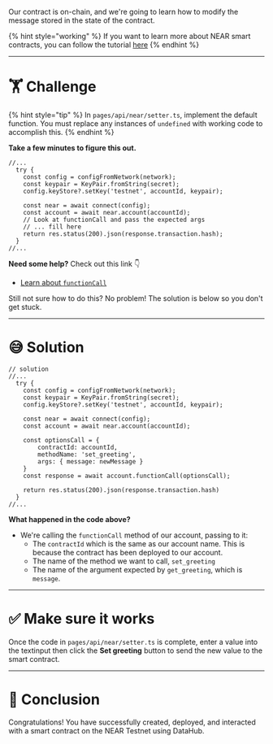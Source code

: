 Our contract is on-chain, and we're going to learn how to modify the message stored in the state of the contract.

{% hint style="working" %}
If you want to learn more about NEAR smart contracts, you can follow the tutorial [here](https://learn.figment.io/tutorials/write-and-deploy-a-smart-contract-on-near)
{% endhint %}

---

# 🏋️ Challenge

{% hint style="tip" %}
In `pages/api/near/setter.ts`, implement the default function. You must replace any instances of `undefined` with working code to accomplish this.
{% endhint %}

**Take a few minutes to figure this out.**

```tsx
//...
  try {
    const config = configFromNetwork(network);
    const keypair = KeyPair.fromString(secret);
    config.keyStore?.setKey('testnet', accountId, keypair);

    const near = await connect(config);
    const account = await near.account(accountId);
    // Look at functionCall and pass the expected args
    // ... fill here
    return res.status(200).json(response.transaction.hash);
  }
//...
```

**Need some help?** Check out this link 👇

- [Learn about `functionCall`](https://near.github.io/near-api-js/classes/account.account-1.html#functioncall)

Still not sure how to do this? No problem! The solution is below so you don't get stuck.

---

# 😅 Solution

```tsx
// solution
//...
  try {
    const config = configFromNetwork(network);
    const keypair = KeyPair.fromString(secret);
    config.keyStore?.setKey('testnet', accountId, keypair);

    const near = await connect(config);
    const account = await near.account(accountId);

    const optionsCall = {
        contractId: accountId,
        methodName: 'set_greeting',
        args: { message: newMessage }
    }
    const response = await account.functionCall(optionsCall);

    return res.status(200).json(response.transaction.hash)
  }
//...
```

**What happened in the code above?**

- We're calling the `functionCall` method of our account, passing to it:
  - The `contractId` which is the same as our account name. This is because the contract has been deployed to our account.
  - The name of the method we want to call, `set_greeting`
  - The name of the argument expected by `get_greeting`, which is `message`.

---

# ✅ Make sure it works

Once the code in `pages/api/near/setter.ts` is complete, enter a value into the textinput then click the **Set greeting** button to send the new value to the smart contract.

---

# 🏁 Conclusion

Congratulations! You have successfully created, deployed, and interacted with a smart contract on the NEAR Testnet using DataHub.
